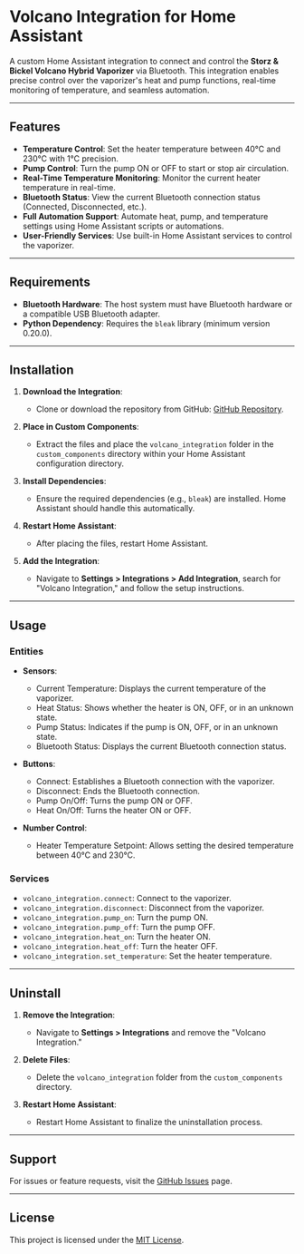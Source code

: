 # Volcano Integration for Home Assistant

A custom Home Assistant integration to connect and control the **Storz & Bickel Volcano Hybrid Vaporizer** via Bluetooth. This integration enables precise control over the vaporizer's heat and pump functions, real-time monitoring of temperature, and seamless automation.

---

## Features

- **Temperature Control**: Set the heater temperature between 40°C and 230°C with 1°C precision.
- **Pump Control**: Turn the pump ON or OFF to start or stop air circulation.
- **Real-Time Temperature Monitoring**: Monitor the current heater temperature in real-time.
- **Bluetooth Status**: View the current Bluetooth connection status (Connected, Disconnected, etc.).
- **Full Automation Support**: Automate heat, pump, and temperature settings using Home Assistant scripts or automations.
- **User-Friendly Services**: Use built-in Home Assistant services to control the vaporizer.

---

## Requirements

- **Bluetooth Hardware**: The host system must have Bluetooth hardware or a compatible USB Bluetooth adapter.
- **Python Dependency**: Requires the `bleak` library (minimum version 0.20.0).

---

## Installation

1. **Download the Integration**:
   - Clone or download the repository from GitHub: [GitHub Repository](https://github.com/Chuffnugget/volcano_integration).

2. **Place in Custom Components**:
   - Extract the files and place the `volcano_integration` folder in the `custom_components` directory within your Home Assistant configuration directory.

3. **Install Dependencies**:
   - Ensure the required dependencies (e.g., `bleak`) are installed. Home Assistant should handle this automatically.

4. **Restart Home Assistant**:
   - After placing the files, restart Home Assistant.

5. **Add the Integration**:
   - Navigate to **Settings > Integrations > Add Integration**, search for "Volcano Integration," and follow the setup instructions.

---

## Usage

### Entities

- **Sensors**:
  - Current Temperature: Displays the current temperature of the vaporizer.
  - Heat Status: Shows whether the heater is ON, OFF, or in an unknown state.
  - Pump Status: Indicates if the pump is ON, OFF, or in an unknown state.
  - Bluetooth Status: Displays the current Bluetooth connection status.

- **Buttons**:
  - Connect: Establishes a Bluetooth connection with the vaporizer.
  - Disconnect: Ends the Bluetooth connection.
  - Pump On/Off: Turns the pump ON or OFF.
  - Heat On/Off: Turns the heater ON or OFF.

- **Number Control**:
  - Heater Temperature Setpoint: Allows setting the desired temperature between 40°C and 230°C.

### Services

- `volcano_integration.connect`: Connect to the vaporizer.
- `volcano_integration.disconnect`: Disconnect from the vaporizer.
- `volcano_integration.pump_on`: Turn the pump ON.
- `volcano_integration.pump_off`: Turn the pump OFF.
- `volcano_integration.heat_on`: Turn the heater ON.
- `volcano_integration.heat_off`: Turn the heater OFF.
- `volcano_integration.set_temperature`: Set the heater temperature.

---

## Uninstall

1. **Remove the Integration**:
   - Navigate to **Settings > Integrations** and remove the "Volcano Integration."

2. **Delete Files**:
   - Delete the `volcano_integration` folder from the `custom_components` directory.

3. **Restart Home Assistant**:
   - Restart Home Assistant to finalize the uninstallation process.

---

## Support

For issues or feature requests, visit the [GitHub Issues](https://github.com/Chuffnugget/volcano_integration/issues) page.

---

## License

This project is licensed under the [MIT License](LICENSE).

